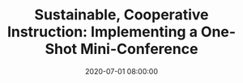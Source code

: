 ---
layout: poster
title: "Sustainable, Cooperative Instruction: Implementing a One-Shot Mini-Conference"
description: "This poster will describe a cooperative effort between archivists, an instruction librarian, our faculty partner, and an undergraduate teaching assistant to support a particularly challenging research assignment in a course that regularly enrolls 50-60 students from a variety of majors. At the request of our faculty partner, we designed a one-shot “mini-conference” that fit within a standard course block and was composed of repeated concurrent workshops. Each workshop focused on a particular source or genre of sources and the advanced search strategies used to navigate them. As such, the instruction aligned well with ACRL’s information literacy frame searching as strategic exploration. Instructors found this format to be sustainable and scalable in part because we were able to provide specialized instruction in a more intimate setting than generally possible for larger class sizes. The poster will offer practical advice for replicating the mini-conference and highlight the benefits of this format. While many libraries may not have the space or staff to replicate the model in-person, it could be modified for synchronous or asynchronous online instruction."
date: 2020-07-01 08:00:00
speaker-data: [8, 15]
presenters:
  - {
      name: Maureen Barry,
      bio: Maureen Barry joined Bowling Green State University as Reference and Instruction Librarian in Spring 2019. She is the subject librarian for Criminal Justice, Gerontology, History, and Social Work. Her research interests include first-year students’ transition to college and the intersections of service-learning and information literacy. Prior to arriving at BGSU, Maureen was Student Success Librarian at Wright State University for 14 years.,
      institution: Bowling Green State University
    }
  - {
      name: Sara Butler-Tongate,
      bio: Sara Butler-Tongate is the Reference Archivist for the Center for Archival Collections at Bowling Green State University. Her research interests include genealogy, folk narrative, and teaching with primary sources. Before joining the BGSU Library staff in December of 2019, she served as the Library Director at the National Watch and Clock Museum in Columbia, Pennsylvania.,
      institution: Bowling Green State University
    }
session-contents:
#  - type: video
#    url: //www.youtube.com/embed/{video-id}
#    title: Intro Video
#  - type: image
#    url: /img/posters/filename.png
#    title: Image Title
#    alt: Alt text
#    text-description: "<ol><li>Thing One</li><li>Thing Two</li></ol>"
supplemental-docs:
#  - type: word
#    url: /handouts/handout.docx
#    title: My great worksheet
#  - type: pdf
#    url: /handouts/my-handout.pdf
#    title: Sample Handout
#  - type: website
#    url: https://example.com/nifty-widget
#    title: Website name
isStaticPost: false
published: true
---